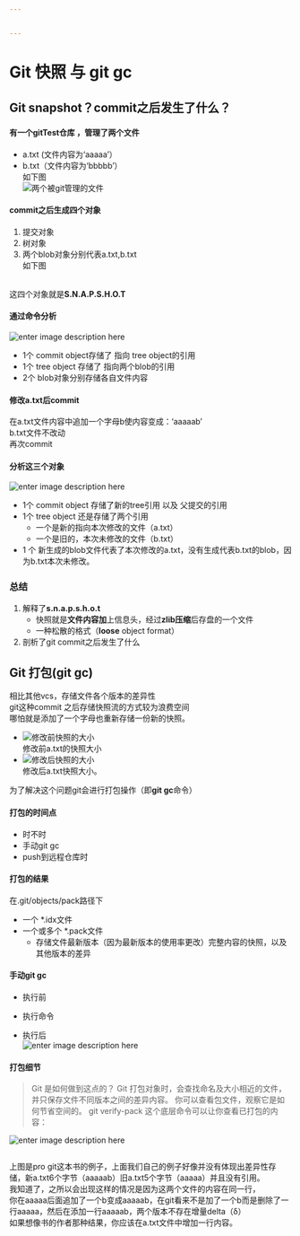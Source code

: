 ```yaml
---


---
```


<h1 id="git-快照-与-git-gc">Git 快照 与 git gc</h1>
<h2 id="git-snapshot？commit之后发生了什么？">Git snapshot？commit之后发生了什么？</h2>
<h4 id="有一个gittest仓库-，管理了两个文件">有一个gitTest仓库 ，管理了两个文件</h4>
<ul>
<li>a.txt (文件内容为‘aaaaa’）</li>
<li>b.txt（文件内容为‘bbbbb’）<br>
如下图<br>
<img src="https://raw.githubusercontent.com/Aheadboy/img_all/master/a-b%E4%B8%A4%E4%B8%AA%E6%96%87%E4%BB%B6%E8%A2%ABgit%E7%AE%A1%E7%90%86.png" alt="两个被git管理的文件"></li>
</ul>
<h4 id="commit之后生成四个对象">commit之后生成四个对象</h4>
<ol>
<li>提交对象</li>
<li>树对象</li>
<li>两个blob对象分别代表a.txt,b.txt<br>
如下图<br>
<img src="https://raw.githubusercontent.com/Aheadboy/img_all/master/commit%E4%B9%8B%E5%90%8Egit%E7%94%9F%E6%88%90%E7%9A%84%E5%AF%B9%E8%B1%A1.png" alt=""></li>
</ol>
<p>这四个对象就是<strong>S.N.A.P.S.H.O.T</strong></p>
<h4 id="通过命令分析">通过命令分析</h4>
<p><img src="https://raw.githubusercontent.com/Aheadboy/img_all/master/%E5%88%86%E6%9E%90%E8%BF%99%E5%9B%9B%E4%B8%AA%E5%AF%B9%E8%B1%A1.png" alt="enter image description here"></p>
<ul>
<li>1个 commit object存储了 指向 tree object的引用</li>
<li>1个 tree object 存储了 指向两个blob的引用</li>
<li>2个 blob对象分别存储各自文件内容</li>
</ul>
<h4 id="修改a.txt后commit">修改a.txt后commit</h4>
<p>在a.txt文件内容中追加一个字母b使内容变成：‘aaaaab’<br>
b.txt文件不改动<br>
再次commit</p>
<h4 id="分析这三个对象">分析这三个对象</h4>
<p><img src="https://raw.githubusercontent.com/Aheadboy/img_all/master/%E5%88%86%E6%9E%90%E4%B8%89%E4%B8%AA%E5%AF%B9%E8%B1%A1.png" alt="enter image description here"></p>
<ul>
<li>1个  commit object 存储了新的tree引用 以及 父提交的引用</li>
<li>1个  tree object 还是存储了两个引用
<ul>
<li>一个是新的指向本次修改的文件（a.txt）</li>
<li>一个是旧的，本次未修改的文件（b.txt）</li>
</ul>
</li>
<li>1 个 新生成的blob文件代表了本次修改的a.txt，没有生成代表b.txt的blob，因为b.txt本次未修改。</li>
</ul>
<h3 id="总结">总结</h3>
<ol>
<li>解释了<strong>s.n.a.p.s.h.o.t</strong>
<ul>
<li>快照就是<strong>文件内容加</strong>上信息头，经过<strong>zlib压缩</strong>后存盘的一个文件</li>
<li>一种松散的格式（<strong>loose</strong> object format）</li>
</ul>
</li>
<li>剖析了git commit之后发生了什么</li>
</ol>
<h2 id="git-打包git-gc">Git 打包(git gc)</h2>
<p>相比其他vcs，存储文件各个版本的差异性<br>
git这种commit 之后存储快照流的方式较为浪费空间<br>
哪怕就是添加了一个字母也重新存储一份新的快照。</p>
<ul>
<li><img src="https://raw.githubusercontent.com/Aheadboy/img_all/master/ZE9J0%7DV@LEIU@2W9SN0$7%251.png" alt="修改前快照的大小"><br>
修改前a.txt的快照大小</li>
<li><img src="https://raw.githubusercontent.com/Aheadboy/img_all/master/D%5D%7B%25P6$%7BEFFI~YYRTIG~38R.png" alt="修改后快照的大小"><br>
修改后a.txt快照大小。</li>
</ul>
<p>为了解决这个问题git会进行打包操作（即<strong>git gc</strong>命令）</p>
<h4 id="打包的时间点">打包的时间点</h4>
<ul>
<li>时不时</li>
<li>手动git gc</li>
<li>push到远程仓库时</li>
</ul>
<h4 id="打包的结果">打包的结果</h4>
<p>在.git/objects/pack路径下</p>
<ul>
<li>一个 *.idx文件</li>
<li>一个或多个 *.pack文件
<ul>
<li>存储文件最新版本（因为最新版本的使用率更改）完整内容的快照，以及其他版本的差异</li>
</ul>
</li>
</ul>
<h4 id="手动git-gc">手动git gc</h4>
<ul>
<li>
<p>执行前<img src="https://raw.githubusercontent.com/Aheadboy/img_all/master/%E6%9C%AAgit-gc.png" alt=""></p>
</li>
<li>
<p>执行命令<img src="https://raw.githubusercontent.com/Aheadboy/img_all/master/git-gc.png" alt=""></p>
</li>
<li>
<p>执行后<img src="https://raw.githubusercontent.com/Aheadboy/img_all/master/git-gc-pack.png" alt=""><br>
<img src="https://raw.githubusercontent.com/Aheadboy/img_all/master/%60F9XP%29Z5WLY1S$9IAXM%60R84.png" alt="enter image description here"></p>
</li>
</ul>
<h4 id="打包细节">打包细节</h4>
<blockquote>
<p>Git 是如何做到这点的？ Git 打包对象时，会查找命名及大小相近的文件，并只保存文件不同版本之间的差异内容。 你可以查看包文件，观察它是如何节省空间的。 git verify-pack 这个底层命令可以让你查看已打包的内容：</p>
</blockquote>
<p><img src="https://raw.githubusercontent.com/Aheadboy/img_all/master/pack-verify.png" alt="enter image description here"></p>
<p><img src="https://raw.githubusercontent.com/Aheadboy/img_all/master/git-pro-book%E5%8E%9F%E6%96%87%E4%BE%8B%E5%AD%90.png" alt=""></p>
<p>上图是pro git这本书的例子，上面我们自己的例子好像并没有体现出差异性存储，新a.txt6个字节（aaaaab）旧a.txt5个字节（aaaaa）并且没有引用。<br>
我知道了，之所以会出现这样的情况是因为这两个文件的内容在同一行，<br>
你在aaaaa后面追加了一个b变成aaaaab，在git看来不是加了一个b而是删除了一行aaaaa，然后在添加一行aaaaab，两个版本不存在增量delta（δ）<br>
如果想像书的作者那种结果，你应该在a.txt文件中增加一行内容。</p>

